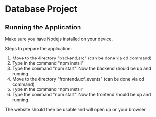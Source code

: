 # Database Project


## Running the Application

Make sure you have Nodejs installed on your device.

Steps to prepare the application:

1. Move to the directory "backend/src" (can be done via cd command)
2. Type in the command "npm install"
3. Type the command "npm start". Now the backend should be up and running.
4. Move to the directory "frontend/ucf_events" (can be done via cd command)
5. Type in the command "npm install"
6. Type the command "npm start". Now the frontend should be up and running.

The website should then be usable and will open up on your browser.
